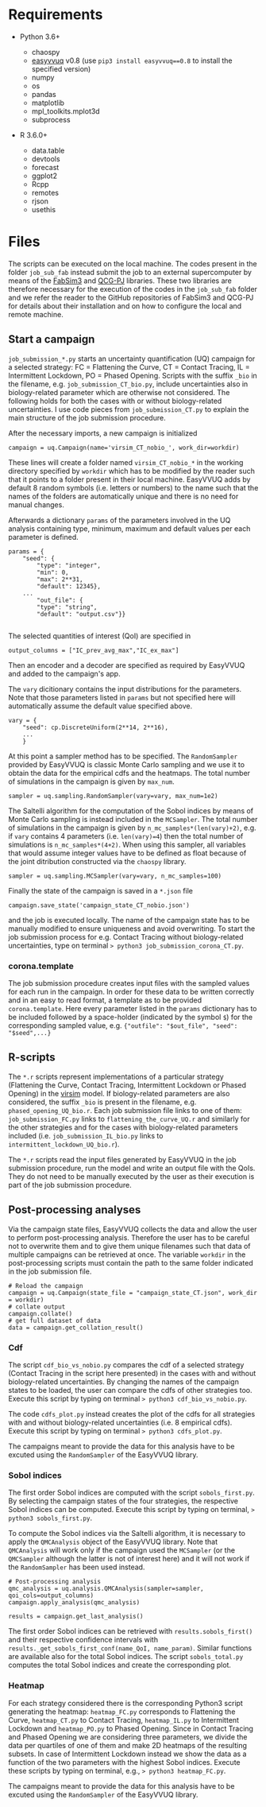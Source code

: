 # Requirements
* Python 3.6+ 
  * chaospy
  * [easyvvuq](https://github.com/UCL-CCS/EasyVVUQ) v0.8 (use `pip3 install easyvvuq==0.8` to install the specified version)
  * numpy
  * os
  * pandas
  * matplotlib
  * mpl_toolkits.mplot3d
  * subprocess

* R 3.6.0+
  * data.table
  * devtools
  * forecast
  * ggplot2
  * Rcpp
  * remotes
  * rjson
  * usethis
 

# Files
The scripts can be executed on the local machine. The codes present in the folder `job_sub_fab` instead submit the job to an external 
supercomputer by means of the [FabSim3](https://github.com/djgroen/FabSim3) and [QCG-PJ](https://github.com/vecma-project/QCG-PilotJob) libraries. 
These two libraries are therefore necessary for the execution of the codes in the `job_sub_fab` folder and we refer the reader to 
the GitHub repositories of FabSim3 and QCG-PJ for details about their installation and on how to configure the local and remote machine.

## Start a campaign
`job_submission_*.py` starts an uncertainty quantification (UQ) campaign for a selected strategy: FC = Flattening the Curve, 
CT = Contact Tracing, IL = Intermittent Lockdown, PO = Phased Opening. Scripts with the suffix `_bio` in the filename, e.g. 
`job_submission_CT_bio.py`, include uncertainties also in biology-related parameter which are otherwise not considered. 
The following holds for both the cases with or without biology-related uncertainties. I use code pieces from `job_submission_CT.py` 
to explain the main structure of the job submission procedure.

After the necessary imports, a new campaign is initialized 
```python3
campaign = uq.Campaign(name='virsim_CT_nobio_', work_dir=workdir)
```
These lines will create a folder named `virsim_CT_nobio_*` in the working directory specified by `workdir` which has to 
be modified by the reader such that it points to a folder present in their local machine. EasyVVUQ adds by default 8 random symbols 
(i.e. letters or numbers) to the name such that the names of the folders are automatically unique and there is no need for manual changes. 

Afterwards a dictionary `params` of the parameters involved in the UQ analysis containing type, minimum, maximum and default values 
per each parameter is defined.
```python3
params = {
    "seed": {
        "type": "integer",
        "min": 0,
        "max": 2**31,
        "default": 12345},
    ...
        "out_file": {
        "type": "string",
        "default": "output.csv"}}
    
```

The selected quantities of interest (QoI) are specified in 
```python3
output_columns = ["IC_prev_avg_max","IC_ex_max"]
```
Then an encoder and a decoder are specified as required by EasyVVUQ and added to the campaign's app.

The `vary` dicitionary contains the input distributions for the parameters. Note that those parameters listed in `params` 
but not specified here will automatically assume the default value specified above.
```python3
vary = {
    "seed": cp.DiscreteUniform(2**14, 2**16),
    ... 
    }
```
At this point a sampler method has to be specified. The `RandomSampler` provided by EasyVVUQ is classic Monte Carlo sampling and 
we use it to obtain the data for the empirical cdfs and the heatmaps. The total number of simulations in the campaign is given by `max_num`.
```python3
sampler = uq.sampling.RandomSampler(vary=vary, max_num=1e2)
```
The Saltelli algorithm for the computation of the Sobol indices by means of Monte Carlo sampling is instead included in the `MCSampler`. 
The total number of simulations in the campaign is given by `n_mc_samples*(len(vary)+2)`, e.g. if `vary` contains 4 parameters (i.e. `len(vary)=4`) 
then the total number of simulations is `n_mc_samples*(4+2)`. When using this sampler, all variables that would assume integer values 
have to be defined as float because of the joint ditribution constructed via the `chaospy` library.
```python3
sampler = uq.sampling.MCSampler(vary=vary, n_mc_samples=100)
```
Finally the state of the campaign is saved in a `*.json` file 
```python3
campaign.save_state('campaign_state_CT_nobio.json')
```
and the job is executed locally. The name of the campaign state has to be manually modified to ensure uniqueness and avoid overwriting.
To start the job submission process for e.g. Contact Tracing without biology-related uncertainties, type on terminal `> python3 job_submission_corona_CT.py`.

### corona.template
The job submission procedure creates input files with the sampled values for each run in the campaign. In order for these data to be written correctly 
and in an easy to read format, a template as to be provided `corona.template`. Here every parameter listed in the `params` dictionary has to be 
included followed by a space-holder (indicated by the symbol `$`) for the corresponding sampled value, e.g. 
`{"outfile": "$out_file", "seed": "$seed",...}`

## R-scripts
The `*.r` scripts represent implementations of a particular strategy (Flattening the Curve, Contact Tracing, 
Intermittent Lockdown or Phased Opening) in the [virsim](https://gitlab.com/luccoffeng/virsim) model. 
If biology-related parameters are also considered, the suffix `_bio` is present in the filename, 
e.g. `phased_opening_UQ_bio.r`.
Each job submission file links to one of them: `job_submission_FC.py` links to `flattening_the_curve_UQ.r` 
and similarly for the other strategies and for the cases with biology-related parameters included 
(i.e. `job_submission_IL_bio.py` links to `intermittent_lockdown_UQ_bio.r`).

The `*.r` scripts read the input files generated by EasyVVUQ in the job submission procedure, run the model and write an output file with the QoIs. 
They do not need to be manually executed by the user as their execution is part of the job submission procedure.

## Post-processing analyses
Via the campaign state files, EasyVVUQ collects the data and allow the user to perform post-processing analysis. Therefore the user has to be careful 
not to overwrite them and to give them unique filenames such that data of multiple campaigns can be retrieved at once. The variable `workdir` in the 
post-processing scripts must contain the path to the same folder indicated in the job submission file. 
```python3
# Reload the campaign
campaign = uq.Campaign(state_file = "campaign_state_CT.json", work_dir = workdir)
# collate output
campaign.collate()
# get full dataset of data
data = campaign.get_collation_result()
```

### Cdf
The script `cdf_bio_vs_nobio.py` compares the cdf of a selected strategy (Contact Tracing in the script here presented) in the cases 
with and without biology-related uncertainties. By changing the names of the campaign states to be loaded, the user can compare the cdfs 
of other strategies too. Execute this script by typing on terminal `> python3 cdf_bio_vs_nobio.py`.

The code `cdfs_plot.py` instead creates the plot of the cdfs for all strategies with and without biology-related uncertainties (i.e. 8 empirical cdfs). 
Execute this script by typing on terminal `> python3 cdfs_plot.py`.

The campaigns meant to provide the data for this analysis have to be excuted using the `RandomSampler` of the EasyVVUQ library.

### Sobol indices
The first order Sobol indices are computed with the script `sobols_first.py`. By selecting the campaign states of the four strategies, the respective 
Sobol indices can be computed. Execute this script by typing on terminal, `> python3 sobols_first.py`.

To compute the Sobol indices via the Saltelli algorithm, it is necessary to apply the `QMCAnalysis` object of the EasyVVUQ library. 
Note that `QMCAnalysis` will work only if the campaign used the `MCSampler` (or the `QMCSampler` although the latter is not of interest here) 
and it will not work if the `RandomSampler` has been used instead.
```python3
# Post-processing analysis
qmc_analysis = uq.analysis.QMCAnalysis(sampler=sampler, qoi_cols=output_columns)
campaign.apply_analysis(qmc_analysis)

results = campaign.get_last_analysis()
```
The first order Sobol indices can be retrieved with `results.sobols_first()` and their respective confidence intervals with `results._get_sobols_first_conf(name_QoI, name_param)`. Similar functions are available also for the total Sobol indices. 
The script `sobols_total.py` computes the total Sobol indices and create the corresponding plot.

### Heatmap
For each strategy considered there is the corresponding Python3 script generating the heatmap: `heatmap_FC.py` corresponds to Flattening the Curve, 
`heatmap_CT.py` to Contact Tracing, `heatmap_IL.py` to Intermittent Lockdown and `heatmap_PO.py` to Phased Opening. Since in Contact Tracing and 
Phased Opening we are considering three parameters, we divide the data per quartiles of one of them and make 2D heatmaps of the resulting subsets. 
In case of Intermittent Lockdown instead we show the data as a function of the two parameters with the highest Sobol indices.
Execute these scripts by typing on terminal, e.g., `> python3 heatmap_FC.py`.

The campaigns meant to provide the data for this analysis have to be excuted using the `RandomSampler` of the EasyVVUQ library.
